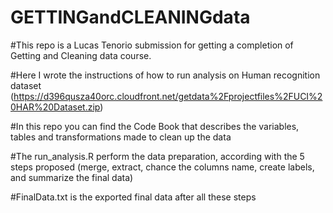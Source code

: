 # GETTINGandCLEANINGdata

#This repo is a Lucas Tenorio submission for getting a completion of Getting and Cleaning data course. 

#Here I wrote the instructions of how to run analysis on Human recognition dataset (https://d396qusza40orc.cloudfront.net/getdata%2Fprojectfiles%2FUCI%20HAR%20Dataset.zip)

#In this repo you can find the Code Book that describes the variables, tables and transformations made to clean up the data

#The run_analysis.R perform the data preparation, according with the 5 steps proposed (merge, extract, chance the columns name, create labels, and summarize the final data)

#FinalData.txt is the exported final data after all these steps
